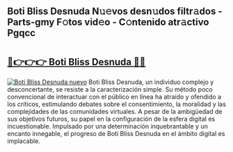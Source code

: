 ## Boti Bliss Desnuda N𝚞𝚎vos desn𝚞dos filtr𝚊dos - Parts-gmy F𝚘tos vid𝚎o - C𝚘ntenido atr𝚊ctivo Pgqcc

# <h2><a href="http://mb53yp.tromn.icu/?c=Boti+Bliss+Desnuda">🔗👉👉👉 Boti Bliss Desnuda 🔗🔗</a></h2>

[![Boti Bliss Desnuda nuevo](https://i.imgur.com/pEAQMta.gif)](http://mb53yp.tromn.icu/?c=Boti+Bliss+Desnuda)
Boti Bliss Desnuda, un individuo complejo y desconcertante, se resiste a la caracterización simple. Su método poco convencional de interactuar con el público en línea ha atraído y ofendido a los críticos, estimulando debates sobre el consentimiento, la moralidad y las complejidades de las comunidades virtuales. A pesar de la ambigüedad de sus objetivos futuros, su papel en la configuración de la esfera digital es incuestionable. Impulsado por una determinación inquebrantable y un encanto innegable, el progreso de Boti Bliss Desnuda en el ámbito digital es implacable.
